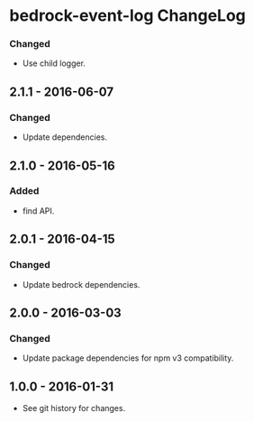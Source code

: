 # bedrock-event-log ChangeLog

### Changed
- Use child logger.

## 2.1.1 - 2016-06-07

### Changed
- Update dependencies.

## 2.1.0 - 2016-05-16

### Added
- find API.

## 2.0.1 - 2016-04-15

### Changed
- Update bedrock dependencies.

## 2.0.0 - 2016-03-03

### Changed
- Update package dependencies for npm v3 compatibility.

## 1.0.0 - 2016-01-31

- See git history for changes.
